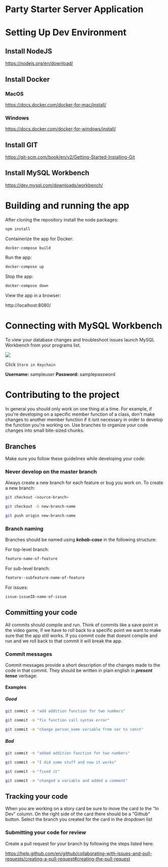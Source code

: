 # Party Starter Server Application

# Setting Up Dev Environment

## Install NodeJS

https://nodejs.org/en/download/

## Install Docker

### MacOS

https://docs.docker.com/docker-for-mac/install/

### Windows

https://docs.docker.com/docker-for-windows/install/

## Install GIT

https://git-scm.com/book/en/v2/Getting-Started-Installing-Git

## Install MySQL Workbench

https://dev.mysql.com/downloads/workbench/

# Building and running the app

After cloning the repository install the node packages:

```bash
npm install
```

Containerize the app for Docker:

```bash
docker-compose build
```

Run the app:

```bash
docker-compose up
```

Stop the app:

```bash
docker-compose down
```

View the app in a browser:

http://localhost:8080/

# Connecting with MySQL Workbench

To view your database changes and troubleshoot issues launch MySQL Workbench from your programs list.

![](https://miro.medium.com/max/1400/1*VcfoGGvE6rtXsaykGxpvCw.png)

Click `Store in Keychain`

**Username:** sampleuser
**Password:** samplepassword

# Contributing to the project

In general you should only work on one thing at a time. For example, if you're developing on a specific member function of a class, don't make changes to another member function if it isnt necessary in order to develop the function you're working on. Use branches to organize your code changes into small bite-sized chunks.

## Branches

Make sure you follow these guidelines while developing your code:

### Never develop on the master branch

Always create a new branch for each feature or bug you work on. To create a new branch:

```bash
git checkout <source-branch>

git checkout -b new-branch-name

git push origin new-branch-name
```

### Branch naming

Branches should be named using ***kebab-case*** in the following structure:

For top-level branch:

```bash
feature-name-of-feature
```

For sub-level branch:

```bash
feature--subfeature-name-of-feature
```

For issues:

```bash
issue-issueID-name-of-issue
```

## Committing your code

All commits should compile and run. Think of commits like a save point in the video game, if we have to roll back to a specific point we want to make sure that the app still works. If you commit code that doesnt compile and run and we roll back to that commit it will break the app.

### Commit messages

Commit messages provide a short description of the changes made to the code in that commit. They should be written in plain english in ***present tense*** verbage:

#### Examples

##### Good

```bash
git commit -m "add addition function for two numbers"
```

```bash
git commit -m "fix function call syntax error"
```

```bash
git commit -m "change person_name variable from var to const"
```

##### Bad

```bash
git commit -m "added addition function for two numbers"
```

```bash
git commit -m "I did some stuff and now it works"
```

```bash
git commit -m "fixed it"
```

```bash
git commit -m "changed a variable and added a comment"
```

## Tracking your code

When you are working on a story card be sure to move the card to the "In Dev" column. On the right side of the card there should be a "Github" button. Select the branch you created for the card in the dropdown list

### Submitting your code for review

Create a pull request for your branch by following the steps listed here:

https://help.github.com/en/github/collaborating-with-issues-and-pull-requests/creating-a-pull-request#creating-the-pull-request

